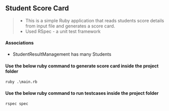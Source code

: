 ## Student Score Card
> - This is a simple Ruby application that reads students score details from input file and generates a score card.
> - Used RSpec - a unit test framework
#### Associations
- StudentResultManagement has many Students
#### Use the below ruby command to generate score card inside the project folder
```
ruby .\main.rb
```
#### Use the below ruby command to run testcases inside the project folder
```
rspec spec
```